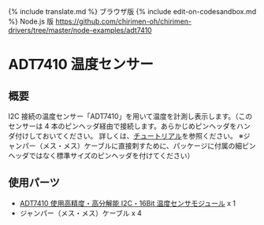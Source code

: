 {% include translate.md %}
ブラウザ版
{% include edit-on-codesandbox.md %}
Node.js 版
https://github.com/chirimen-oh/chirimen-drivers/tree/master/node-examples/adt7410

# ADT7410 温度センサー

## 概要

I2C 接続の温度センサー「ADT7410」を用いて温度を計測し表示します。（このセンサーは 4 本のピンヘッダ経由で接続します。あらかじめピンヘッダをハンダ付けしておいてください。
詳しくは、[チュートリアル](https://r.chirimen.org/tutorial2)を参照ください。
※ジャンパー（メス・メス）ケーブルに直接刺すために、パッケージに付属の細ピンヘッダではなく標準サイズのピンヘッダを付けてください）

## 使用パーツ

- [ADT7410 使用高精度・高分解能 I2C・16Bit 温度センサモジュール](http://akizukidenshi.com/catalog/g/gM-06675/) x 1
- ジャンパー（メス・メス）ケーブル x 4
